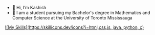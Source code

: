- 👋 Hi, I’m Kashish
- 🌱 I am a student pursuing my Bachelor's degree in Mathematics and Computer Science at the University of Toronto Mississauga

[![My Skills](https://skillicons.dev/icons?i=html,css,js, java, python, c)](https://skillicons.dev)
<!---
mughalk/mughalk is a ✨ special ✨ repository because its `README.md` (this file) appears on your GitHub profile.
You can click the Preview link to take a look at your changes.
--->
